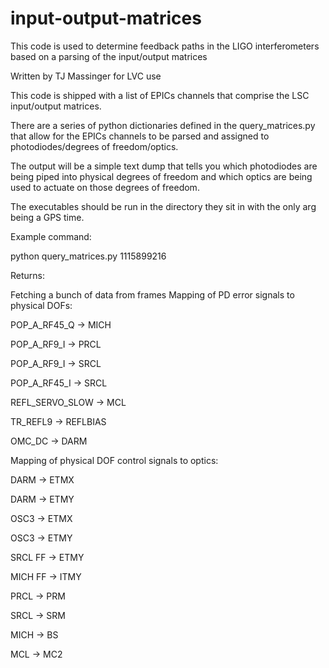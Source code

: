 # input-output-matrices
This code is used to determine feedback paths in the LIGO interferometers based on a parsing of the input/output matrices

Written by TJ Massinger for LVC use

This code is shipped with a list of EPICs channels that comprise the LSC input/output matrices.

There are a series of python dictionaries defined in the query_matrices.py that allow for the EPICs channels to be parsed and assigned to photodiodes/degrees of freedom/optics.

The output will be a simple text dump that tells you which photodiodes are being piped into physical degrees of freedom and which optics are being used to actuate on those degrees of freedom.

The executables should be run in the directory they sit in with the only arg being a GPS time. 

Example command:

python query_matrices.py 1115899216

Returns:

Fetching a bunch of data from frames
Mapping of PD error signals to physical DOFs:

POP_A_RF45_Q -> MICH

POP_A_RF9_I -> PRCL

POP_A_RF9_I -> SRCL

POP_A_RF45_I -> SRCL

REFL_SERVO_SLOW -> MCL

TR_REFL9 -> REFLBIAS

OMC_DC -> DARM

Mapping of physical DOF control signals to optics:

DARM -> ETMX

DARM -> ETMY

OSC3 -> ETMX

OSC3 -> ETMY

SRCL FF -> ETMY

MICH FF -> ITMY

PRCL -> PRM

SRCL -> SRM

MICH -> BS

MCL -> MC2

